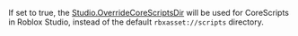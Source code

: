 If set to true, the [Studio.OverrideCoreScriptsDir](https://developer.roblox.com/en-us/api-reference/property/Studio/OverrideCoreScriptsDir) will be used for CoreScripts in Roblox Studio, instead of the default `rbxasset://scripts` directory.